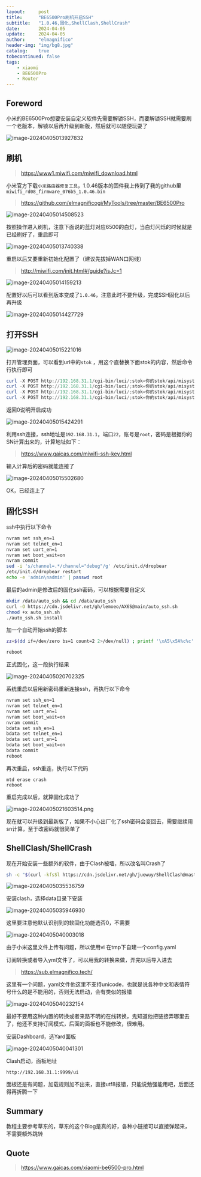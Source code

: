 ```yaml
---
layout:     post
title:      "BE6500Pro刷机开启SSH"
subtitle:   "1.0.46,固化,ShellClash,ShellCrash"
date:       2024-04-05
update:     2024-04-05
author:     "elmagnifico"
header-img: "img/bg8.jpg"
catalog:    true
tobecontinued: false
tags:
    - xiaomi
    - BE6500Pro
    - Router
---
```


## Foreword

小米的BE6500Pro想要安装自定义软件先需要解锁SSH，而要解锁SSH就需要刷一个老版本，解锁以后再升级到新版，然后就可以随便玩耍了

![image-20240405013927832](https://img.elmagnifico.tech/static/upload/elmagnifico/202404050156763.png)

## 刷机

> https://www1.miwifi.com/miwifi_download.html

小米官方下载`小米路由器修复工具`，1.0.46版本的固件我上传到了我的github里`miwifi_rd08_firmware_076b5_1.0.46.bin`

> https://github.com/elmagnificogi/MyTools/tree/master/BE6500Pro



![image-20240405014508523](https://img.elmagnifico.tech/static/upload/elmagnifico/202404050145553.png)

按照操作进入刷机，注意下面说的蓝灯对应6500的白灯，当白灯闪烁的时候就是已经刷好了，重启即可

![image-20240405013740338](https://img.elmagnifico.tech/static/upload/elmagnifico/202404050144157.png)

重启以后又要重新初始化配置了（建议先拔掉WAN口网线）

> http://miwifi.com/init.html#/guide?isJc=1

![image-20240405014159213](https://img.elmagnifico.tech/static/upload/elmagnifico/202404050141267.png)

配置好以后可以看到版本变成了`1.0.46`，注意此时不要升级，完成SSH固化以后再升级

![image-20240405014427729](https://img.elmagnifico.tech/static/upload/elmagnifico/202404050144755.png)

## 打开SSH

![image-20240405015221016](https://img.elmagnifico.tech/static/upload/elmagnifico/202404050152038.png)

打开管理页面，可以看到url中的`stok` ，用这个直替换下面stok的内容，然后命令行执行即可

```powershell
curl -X POST http://192.168.31.1/cgi-bin/luci/;stok=你的stok/api/misystem/arn_switch -d "open=1&model=1&level=%0Anvram%20set%20ssh_en%3D1%0A"
curl -X POST http://192.168.31.1/cgi-bin/luci/;stok=你的stok/api/misystem/arn_switch -d "open=1&model=1&level=%0Anvram%20commit%0A"
curl -X POST http://192.168.31.1/cgi-bin/luci/;stok=你的stok/api/misystem/arn_switch -d "open=1&model=1&level=%0Ased%20-i%20's%2Fchannel%3D.*%2Fchannel%3D%22debug%22%2Fg'%20%2Fetc%2Finit.d%2Fdropbear%0A"
curl -X POST http://192.168.31.1/cgi-bin/luci/;stok=你的stok/api/misystem/arn_switch -d "open=1&model=1&level=%0A%2Fetc%2Finit.d%2Fdropbear%20start%0A"
```

返回0说明开启成功

![image-20240405015424291](https://img.elmagnifico.tech/static/upload/elmagnifico/202404050154325.png)

利用ssh连接，ssh地址是`192.168.31.1`，端口`22`，账号是`root`，密码是根据你的SN计算出来的，计算地址如下：

> https://www.gaicas.com/miwifi-ssh-key.html

输入计算后的密码就能连接了

![image-20240405015502680](https://img.elmagnifico.tech/static/upload/elmagnifico/202404050155708.png)

OK，已经连上了



## 固化SSH

ssh中执行以下命令

```bash
nvram set ssh_en=1
nvram set telnet_en=1
nvram set uart_en=1
nvram set boot_wait=on
nvram commit
sed -i 's/channel=.*/channel="debug"/g' /etc/init.d/dropbear
/etc/init.d/dropbear restart
echo -e 'admin\nadmin' | passwd root
```

最后的admin是修改后的固化ssh密码，可以根据需要自定义



```bash
mkdir /data/auto_ssh && cd /data/auto_ssh
curl -O https://cdn.jsdelivr.net/gh/lemoeo/AX6S@main/auto_ssh.sh
chmod +x auto_ssh.sh
./auto_ssh.sh install
```

加一个自动开始ssh的脚本



```bash
zz=$(dd if=/dev/zero bs=1 count=2 2>/dev/null) ; printf '\xA5\x5A%c%c' $zz $zz | mtd write - crash

reboot
```

正式固化，这一段执行结果

![image-20240405020702325](https://img.elmagnifico.tech/static/upload/elmagnifico/202404050207373.png)

系统重启以后用新密码重新连接ssh，再执行以下命令

```bash
nvram set ssh_en=1
nvram set telnet_en=1
nvram set uart_en=1
nvram set boot_wait=on
nvram commit
bdata set ssh_en=1
bdata set telnet_en=1
bdata set uart_en=1
bdata set boot_wait=on
bdata commit
reboot
```

再次重启，ssh重连，执行以下代码

```shell
mtd erase crash
reboot
```

重启完成以后，就算固化成功了



![image-20240405021603514.png](https://img.elmagnifico.tech/static/upload/elmagnifico/image-20240405021603514.png)

现在就可以升级到最新版了，如果不小心出厂化了ssh密码会变回去，需要继续用sn计算，至于改密码就很简单了



## ShellClash/ShellCrash

现在开始安装一些额外的软件，由于Clash被墙，所以改名叫Crash了



```bash
sh -c "$(curl -kfsSl https://cdn.jsdelivr.net/gh/juewuy/ShellClash@master/install.sh)" && source /etc/profile &> /dev/nul
```

![image-20240405035536759](https://img.elmagnifico.tech/static/upload/elmagnifico/202404050355791.png)

安装clash，选择data目录下安装

![image-20240405035946930](https://img.elmagnifico.tech/static/upload/elmagnifico/202404050359969.png)

这里要注意他默认识别到的软固化功能选否0，不需要

![image-20240405040003018](https://img.elmagnifico.tech/static/upload/elmagnifico/202404050400052.png)

由于小米这里文件上传有问题，所以使用vi 在tmp下自建一个config.yaml

订阅转换或者导入yml文件了，可以用我的转换来做，弄完以后导入进去

> https://sub.elmagnifico.tech/



这里有一个问题，yaml文件他这里不支持unicode，也就是说各种中文和表情符号什么的是不能用的，否则无法启动，会有类似的报错

![image-20240405040232154](https://img.elmagnifico.tech/static/upload/elmagnifico/202404050402183.png)

最好不要用这种内置的转换或者来路不明的在线转换，鬼知道他把链接弄哪里去了，他还不支持订阅模式，后面的面板也不能修改，很难用。



安装Dashboard，选Yard面板

![image-20240405040041301](https://img.elmagnifico.tech/static/upload/elmagnifico/202404050400333.png)

Clash启动，面板地址

```
http://192.168.31.1:9999/ui
```

面板还是有问题，加载规则加不出来，直接utf8报错，只能说勉强能用吧，后面还得再折腾一下



## Summary

教程主要参考草东的，草东的这个Blog是真的好，各种小链接可以直接弹起来，不需要额外跳转



## Quote

> https://www.gaicas.com/xiaomi-be6500-pro.html
